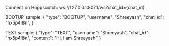 Connect on Hoppscotch:
ws://127.0.0.1:8071/ws?chat_id={chat_id}

BOOTUP sample:
{
  "type": "BOOTUP",
  "username": "Shreeyash",
  "chat_id": "hx5p4i8n",
}

TEXT sample:
{
  "type": "TEXT",
  "username": "Shreeyash",
  "chat_id": "hx5p4i8n",
  "content": "Hi, I am Shreeyash"
}